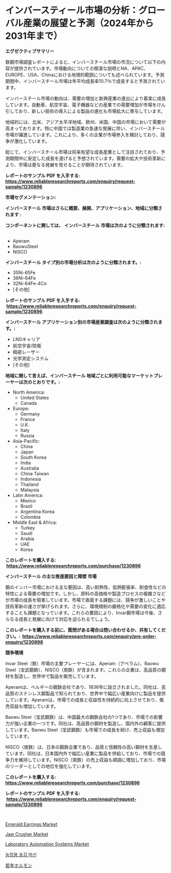<p><h1>インバースティール市場の分析：グローバル産業の展望と予測（2024年から2031年まで）</h1></p><p><strong>エグゼクティブサマリー</strong></p>
<p><p>鉄鋼市場調査レポートによると、インバースチール市場の市況について以下の内容が提供されています。市場動向についての簡潔な説明とNA、APAC、EUROPE、USA、Chinaにおける地理的範囲についても述べられています。予測期間中、インバースチール市場は年平均成長率10.7％で成長すると予測されています。</p><p>インバースチール市場の動向は、需要の増加と新興産業の進出により着実に成長しています。自動車、航空宇宙、電子機器などの産業での需要増加が市場をけん引しており、新しい技術の導入による製品の進化も市場拡大に寄与しています。</p><p>地域的には、北米、アジア太平洋地域、欧州、米国、中国の市場において需要が高まっております。特に中国では製造業の急速な発展に伴い、インバースチール市場が躍進しています。これにより、多くの企業が市場参入を検討しており、競争が激化しています。</p><p>総じて、インバースチール市場は将来有望な成長産業として注目されており、予測期間中に安定した成長を遂げると予想されています。需要の拡大や技術革新により、市場は更なる発展を見せることが期待されています。</p></p>
<p><strong>レポートのサンプル PDF を入手する: <a href="https://www.reliableresearchreports.com/enquiry/request-sample/1230896">https://www.reliableresearchreports.com/enquiry/request-sample/1230896</a></strong></p>
<p><strong>市場セグメンテーション:</strong></p>
<p><strong> インバースチール 市場はさらに概要、展開、アプリケーション、地域に分類されます :</strong></p>
<p><strong>コンポーネントに関しては、 インバースチール 市場は次のように分類されます: &nbsp;</strong></p>
<p><ul><li>Aperam</li><li>BaowuSteel</li><li>NISCO</li></ul></p>
<p><strong> インバースチール タイプ別の市場分析は次のように分類されます。:</strong></p>
<p><ul><li>35Ni-65Fe</li><li>36Ni-64Fe</li><li>32Ni-64Fe-4Co</li><li>[その他]</li></ul></p>
<p><strong>レポートのサンプル PDF を入手する: &nbsp;<a href="https://www.reliableresearchreports.com/enquiry/request-sample/1230896">https://www.reliableresearchreports.com/enquiry/request-sample/1230896</a></strong></p>
<p><strong> インバースチール アプリケーション別の市場産業調査は次のように分類されます。:</strong></p>
<p><ul><li>LNGキャリア</li><li>航空宇宙/防衛</li><li>精密レーザー</li><li>光学測定システム</li><li>[その他]</li></ul></p>
<p><strong>地域に関して言えば、インバースチール 地域ごとに利用可能なマーケットプレーヤーは次のとおりです。:</strong></p>
<p><ul>
    <li>
        North America:
        <ul>
            <li>United States</li>
            <li>Canada</li>
        </ul>
    </li>
    <li>
        Europe:
        <ul>
            <li>Germany</li>
            <li>France</li>
            <li>U.K.</li>
            <li>Italy</li>
            <li>Russia</li>
        </ul>
    </li>
    <li>
        Asia-Pacific:
        <ul>
            <li>China</li>
            <li>Japan</li>
            <li>South Korea</li>
            <li>India</li>
            <li>Australia</li>
            <li>China Taiwan</li>
            <li>Indonesia</li>
            <li>Thailand</li>
            <li>Malaysia</li>
        </ul>
    </li>
    <li>
        Latin America:
        <ul>
            <li>Mexico</li>
            <li>Brazil</li>
            <li>Argentina Korea</li>
            <li>Colombia</li>
        </ul>
    </li>
    <li>
        Middle East & Africa:
        <ul>
            <li>Turkey</li>
            <li>Saudi</li>
            <li>Arabia</li>
            <li>UAE</li>
            <li>Korea</li>
        </ul>
    </li>
    </ul></p>
<p><strong>このレポートを購入する: &nbsp;<a href="https://www.reliableresearchreports.com/purchase/1230896">https://www.reliableresearchreports.com/purchase/1230896</a></strong></p>
<p><strong>インバースチール の主な推進要因と障壁 市場</strong></p>
<p><p>鋼のインバー市場における主な要因は、高い耐熱性、低熱膨張率、耐食性などの特性による需要の増加です。しかし、原料の高価格や製造プロセスの複雑さなどが市場の成長を阻害しています。市場で直面する課題には、競争が激しいことや技術革新の速さが挙げられます。さらに、環境規制の厳格化や需要の変化に適応することも課題となっています。これらの要因により、Invar鋼市場は今後、さらなる成長と発展に向けて対応を迫られるでしょう。</p></p>
<p><strong>このレポートを購入する前に、質問がある場合は問い合わせるか、共有してください。:&nbsp; <a href="https://www.reliableresearchreports.com/enquiry/pre-order-enquiry/1230896">https://www.reliableresearchreports.com/enquiry/pre-order-enquiry/1230896</a></strong></p>
<p><strong>競争環境</strong></p>
<p><p>Invar Steel（鉄）市場の主要プレーヤーには、Aperam（アペラム）、Baowu Steel（宝武鋼鉄）、NISCO（南鉄）が含まれます。これらの企業は、高品質の鋼材を製造し、世界中で製品を販売しています。</p><p>Aperamは、ベルギーの鋼鉄会社であり、1836年に設立されました。同社は、高品質のステンレス鋼製品で知られており、世界中で幅広い産業向けに製品を提供しています。Aperamは、市場での成長と収益性を持続的に向上させており、販売収益も増加しています。</p><p>Baowu Steel（宝武鋼鉄）は、中国最大の鋼鉄会社の1つであり、市場での影響力が強い企業の一つです。同社は、高品質の鋼材を製造し、国内外の顧客に提供しています。Baowu Steel（宝武鋼鉄）も市場での成長を続け、売上収益も増加しています。</p><p>NISCO（南鉄）は、日本の鋼鉄企業であり、品質と信頼性の高い鋼材を生産しています。同社は、日本国内外で幅広い産業に製品を供給しており、市場での競争力を維持しています。NISCO（南鉄）の売上収益も順調に増加しており、市場のリーダーとしての地位を強化しています。</p></p>
<p><strong>このレポートを購入する: &nbsp; <a href="https://www.reliableresearchreports.com/purchase/1230896">https://www.reliableresearchreports.com/purchase/1230896</a></strong></p>
<p><strong>レポートのサンプル PDF を入手する: &nbsp;<a href="https://www.reliableresearchreports.com/enquiry/request-sample/1230896">https://www.reliableresearchreports.com/enquiry/request-sample/1230896</a></strong><strong></strong></p>
<p>&nbsp;</p>
<p><p><a href="https://github.com/vimar16th/Market-Research-Report-List-3/blob/main/emerald-earrings-market.md">Emerald Earrings Market</a></p><p><a href="https://view.publitas.com/reportprime-1/jaw-crusher-market-growth-market-trends-covid-19-impact-and-forecasts-for-period-from-2024-2031/">Jaw Crusher Market</a></p><p><a href="https://view.publitas.com/reportprime-1/laboratory-automation-systems-market-insights-market-players-and-forecast-till-2031/">Laboratory Automation Systems Market</a></p><p><a href="https://github.com/laholand/Market-Research-Report-List-3/blob/main/25595993295.md">농업용 포깅 머신</a></p><p><a href="https://github.com/zjkmgcs938405/Market-Research-Report-List-1/blob/main/40273123753.md">若年ホルモン</a></p></p>